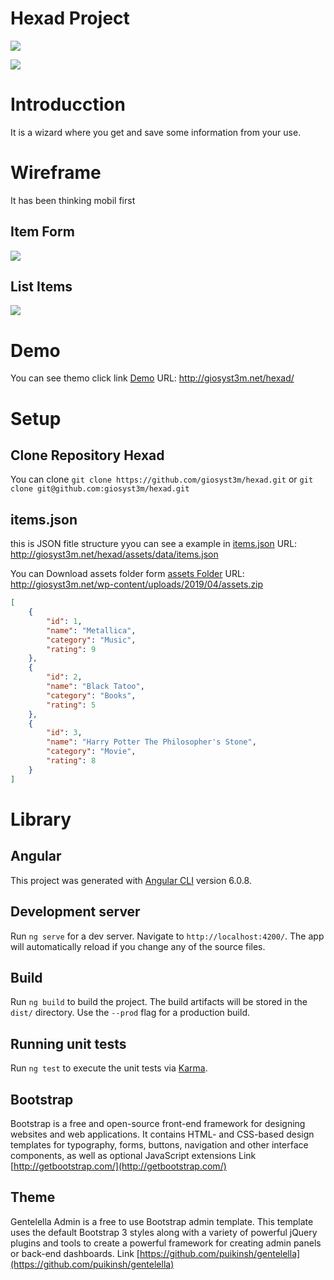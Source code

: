 #  Hexad Project 

![](http://giosyst3m.net/wp-content/uploads/2018/10/giosyst3m-logo-white-digital-color.png)

[![](https://img.shields.io/badge/tag-v.2.0.0-blue.svg)](https://github.com/giosyst3m/hexad)

# Introducction
It is a wizard where you get and save some information from your use.

# Wireframe
It has been thinking mobil first

## Item Form
![](http://giosyst3m.net/wp-content/uploads/2019/04/Hexad-Item-Form.png)

## List Items
![](http://giosyst3m.net/wp-content/uploads/2019/04/Hexad-List-items.png)

# Demo
You can see themo click link [Demo](http://giosyst3m.net/hexad/ "Demo") 
URL: http://giosyst3m.net/hexad/

# Setup
## Clone Repository Hexad
You can clone 
`git clone https://github.com/giosyst3m/hexad.git`
or
`git clone git@github.com:giosyst3m/hexad.git`

## items.json
this is JSON fitle structure yyou can see a example in [items.json](http://giosyst3m.net/hexad/assets/data/items.json "items.json") 
URL: http://giosyst3m.net/hexad/assets/data/items.json

You can Download assets folder form [assets Folder](http://giosyst3m.net/wp-content/uploads/2019/04/assets.zip  "assets Folder") 
URL: http://giosyst3m.net/wp-content/uploads/2019/04/assets.zip 
```json
[
    {
        "id": 1,
        "name": "Metallica",
        "category": "Music",
        "rating": 9
    },
    {
        "id": 2,
        "name": "Black Tatoo",
        "category": "Books",
        "rating": 5
    },
    {
        "id": 3,
        "name": "Harry Potter The Philosopher's Stone",
        "category": "Movie",
        "rating": 8
    }
]
```
# Library
## Angular

This project was generated with [Angular CLI](https://github.com/angular/angular-cli) version 6.0.8.

## Development server

Run `ng serve` for a dev server. Navigate to `http://localhost:4200/`. The app will automatically reload if you change any of the source files.

## Build

Run `ng build` to build the project. The build artifacts will be stored in the `dist/` directory. Use the `--prod` flag for a production build.

## Running unit tests

Run `ng test` to execute the unit tests via [Karma](https://karma-runner.github.io).

## Bootstrap
Bootstrap is a free and open-source front-end framework for designing websites and web applications. It contains HTML- and CSS-based design templates for typography, forms, buttons, navigation and other interface components, as well as optional JavaScript extensions
Link [http://getbootstrap.com/](http://getbootstrap.com/)

## Theme 
Gentelella Admin is a free to use Bootstrap admin template. This template uses the default Bootstrap 3 styles along with a variety of powerful jQuery plugins and tools to create a powerful framework for creating admin panels or back-end dashboards.
Link [https://github.com/puikinsh/gentelella](https://github.com/puikinsh/gentelella)
